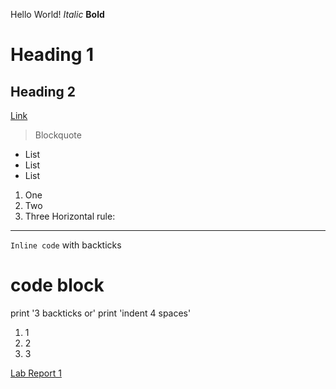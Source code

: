 Hello World!
*Italic*
**Bold**
# Heading 1
## Heading 2
[Link](http://a.com)
> Blockquote
* List
* List
* List
1. One
2. Two
3. Three
Horizontal rule:

---
`Inline code` with backticks
# code block
print '3 backticks or'
print 'indent 4 spaces'

1. 1
2. 2
3. 3

[Lab Report 1](https://stevo0718.github.io/<your-lab-reports-repo>/lab-report-1-week-2.html)